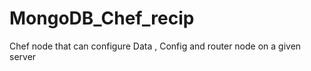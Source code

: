# MongoDB_Chef_recip
Chef node that can configure  Data , Config and router node on a  given server
